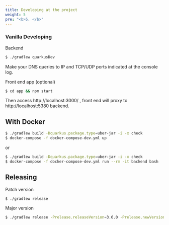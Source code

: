 ```yaml
---
title: Developing at the project
weight: 5
pre: "<b>5. </b>"
---
```


### Vanilla Developing

Backend

```bash
$ ./gradlew quarkusDev
```
Make your DNS queries to IP and TCP/UDP ports indicated at the console log.

Front end app (optional)

```bash
$ cd app && npm start
```

Then access http://localhost:3000/ , front end will proxy to http://localhost:5380 backend.

## With Docker

```bash
$ ./gradlew build -Dquarkus.package.type=uber-jar -i -x check
$ docker-compose -f docker-compose-dev.yml up
```

or 

```bash
$ ./gradlew build -Dquarkus.package.type=uber-jar -i -x check
$ docker-compose -f docker-compose-dev.yml run --rm -it backend bash
```

## Releasing

Patch version
```bash
$ ./gradlew release
```

Major version
```bash
$ ./gradlew release -Prelease.releaseVersion=3.6.0 -Prelease.newVersion=3.6.0
```
